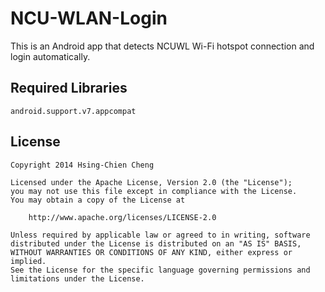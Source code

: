 NCU-WLAN-Login
==============

This is an Android app that detects NCUWL Wi-Fi hotspot connection and login automatically.

Required Libraries
--
`android.support.v7.appcompat`

License
--
	Copyright 2014 Hsing-Chien Cheng

	Licensed under the Apache License, Version 2.0 (the "License");
	you may not use this file except in compliance with the License.
	You may obtain a copy of the License at
	
		http://www.apache.org/licenses/LICENSE-2.0

	Unless required by applicable law or agreed to in writing, software
	distributed under the License is distributed on an "AS IS" BASIS,
	WITHOUT WARRANTIES OR CONDITIONS OF ANY KIND, either express or implied.
	See the License for the specific language governing permissions and
	limitations under the License.
